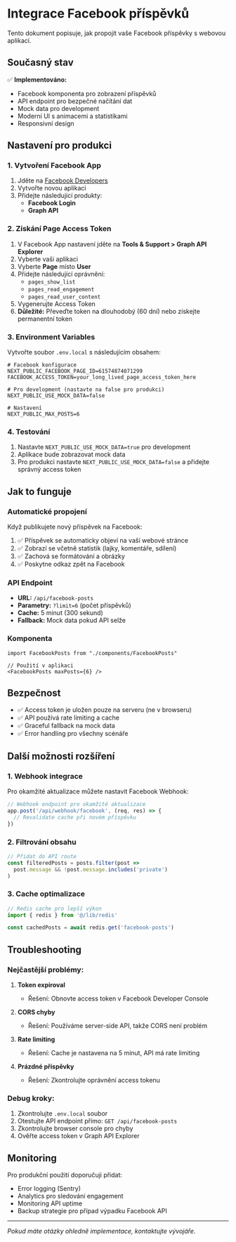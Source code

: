 # Integrace Facebook příspěvků

Tento dokument popisuje, jak propojit vaše Facebook příspěvky s webovou aplikací.

## Současný stav

✅ **Implementováno:**
- Facebook komponenta pro zobrazení příspěvků
- API endpoint pro bezpečné načítání dat
- Mock data pro development
- Moderní UI s animacemi a statistikami
- Responsivní design

## Nastavení pro produkci

### 1. Vytvoření Facebook App

1. Jděte na [Facebook Developers](https://developers.facebook.com/)
2. Vytvořte novou aplikaci
3. Přidejte následující produkty:
   - **Facebook Login**
   - **Graph API**

### 2. Získání Page Access Token

1. V Facebook App nastavení jděte na **Tools & Support > Graph API Explorer**
2. Vyberte vaši aplikaci
3. Vyberte **Page** místo **User** 
4. Přidejte následující oprávnění:
   - `pages_show_list`
   - `pages_read_engagement` 
   - `pages_read_user_content`
5. Vygenerujte Access Token
6. **Důležité:** Převeďte token na dlouhodobý (60 dní) nebo získejte permanentní token

### 3. Environment Variables

Vytvořte soubor `.env.local` s následujícím obsahem:

```env
# Facebook konfigurace
NEXT_PUBLIC_FACEBOOK_PAGE_ID=61574874071299
FACEBOOK_ACCESS_TOKEN=your_long_lived_page_access_token_here

# Pro development (nastavte na false pro produkci)
NEXT_PUBLIC_USE_MOCK_DATA=false

# Nastavení
NEXT_PUBLIC_MAX_POSTS=6
```

### 4. Testování

1. Nastavte `NEXT_PUBLIC_USE_MOCK_DATA=true` pro development
2. Aplikace bude zobrazovat mock data
3. Pro produkci nastavte `NEXT_PUBLIC_USE_MOCK_DATA=false` a přidejte správný access token

## Jak to funguje

### Automatické propojení
Když publikujete nový příspěvek na Facebook:
1. ✅ Příspěvek se automaticky objeví na vaší webové stránce
2. ✅ Zobrazí se včetně statistik (lajky, komentáře, sdílení)
3. ✅ Zachová se formátování a obrázky
4. ✅ Poskytne odkaz zpět na Facebook

### API Endpoint
- **URL:** `/api/facebook-posts`
- **Parametry:** `?limit=6` (počet příspěvků)
- **Cache:** 5 minut (300 sekund)
- **Fallback:** Mock data pokud API selže

### Komponenta
```tsx
import FacebookPosts from "./components/FacebookPosts"

// Použití v aplikaci
<FacebookPosts maxPosts={6} />
```

## Bezpečnost

- ✅ Access token je uložen pouze na serveru (ne v browseru)
- ✅ API používá rate limiting a cache
- ✅ Graceful fallback na mock data
- ✅ Error handling pro všechny scénáře

## Další možnosti rozšíření

### 1. Webhook integrace
Pro okamžité aktualizace můžete nastavit Facebook Webhook:
```javascript
// Webhook endpoint pro okamžité aktualizace
app.post('/api/webhook/facebook', (req, res) => {
  // Revalidate cache při novém příspěvku
})
```

### 2. Filtrování obsahu
```typescript
// Přidat do API route
const filteredPosts = posts.filter(post => 
  post.message && !post.message.includes('private')
)
```

### 3. Cache optimalizace
```typescript
// Redis cache pro lepší výkon
import { redis } from '@/lib/redis'

const cachedPosts = await redis.get('facebook-posts')
```

## Troubleshooting

### Nejčastější problémy:

1. **Token expiroval**
   - Řešení: Obnovte access token v Facebook Developer Console

2. **CORS chyby**
   - Řešení: Používáme server-side API, takže CORS není problém

3. **Rate limiting**
   - Řešení: Cache je nastavena na 5 minut, API má rate limiting

4. **Prázdné příspěvky**
   - Řešení: Zkontrolujte oprávnění access tokenu

### Debug kroky:
1. Zkontrolujte `.env.local` soubor
2. Otestujte API endpoint přímo: `GET /api/facebook-posts`
3. Zkontrolujte browser console pro chyby
4. Ověřte access token v Graph API Explorer

## Monitoring

Pro produkční použití doporučuji přidat:
- Error logging (Sentry)
- Analytics pro sledování engagement
- Monitoring API uptime
- Backup strategie pro případ výpadku Facebook API

---

*Pokud máte otázky ohledně implementace, kontaktujte vývojáře.*
